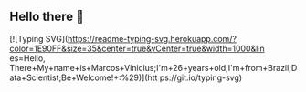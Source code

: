 ## Hello there 👋

[![Typing SVG](https://readme-typing-svg.herokuapp.com/?color=1E90FF&size=35&center=true&vCenter=true&width=1000&lin es=Hello, There+My+name+is+Marcos+Vinicius;I'm+26+years+old;I'm+from+Brazil;Data+Scientist;Be+Welcome!+:%29)](htt ps://git.io/typing-svg)

<!--
**Marcosvfv/Marcosvfv** is a ✨ _special_ ✨ repository because its `README.md` (this file) appears on your GitHub profile.

Here are some ideas to get you started:

- 🔭 I’m currently working on ...
- 🌱 I’m currently learning ...
- 👯 I’m looking to collaborate on ...
- 🤔 I’m looking for help with ...
- 💬 Ask me about ...
- 📫 How to reach me: ...
- 😄 Pronouns: ...
- ⚡ Fun fact: ...
-->
